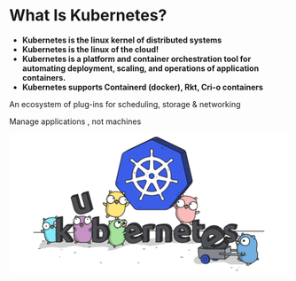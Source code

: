 # What Is Kubernetes?



* **Kubernetes is the linux kernel of distributed systems**
* **Kubernetes is the linux of the cloud!**
* **Kubernetes is a platform and container orchestration tool for automating deployment, scaling, and operations of application containers.**
* **Kubernetes supports Containerd \(docker\), Rkt, Cri-o containers**

An ecosystem of plug-ins for scheduling, storage & networking

Manage applications , not machines

![](.gitbook/assets/kubernetes_gopher.png)

